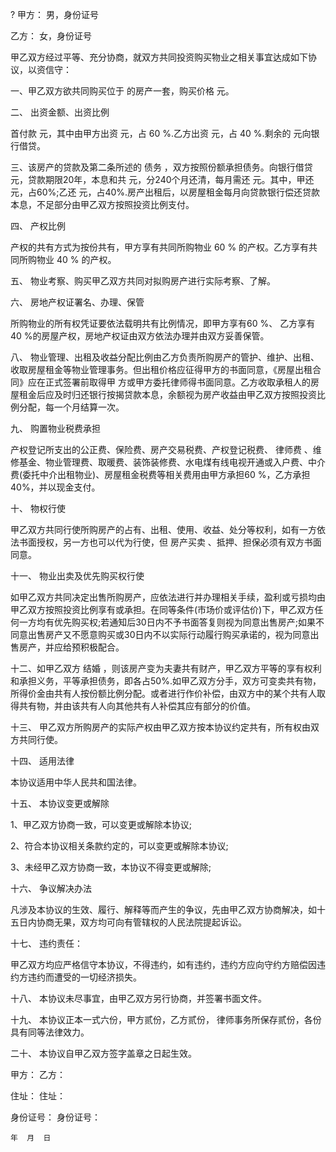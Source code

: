 
 



?
甲方： 男，身份证号


乙方： 女，身份证号


甲乙双方经过平等、充分协商，就双方共同投资购买物业之相关事宜达成如下协议，以资信守：


一、甲乙双方欲共同购买位于  的房产一套，购买价格     元。


二、 出资金额、出资比例


首付款 元，其中由甲方出资   元，占 60 %.乙方出资 元，占 40 %.剩余的 元向银行借贷。


三、该房产的贷款及第二条所述的
债务
，双方按照份额承担债务。向银行借贷 元，贷款期限20年，本息和共 元，分240个月还清，每月需还 元。其中，甲还 元，占60%;乙还 元，占40%.房产出租后，以房屋租金每月向贷款银行偿还贷款本息，不足部分由甲乙双方按照投资比例支付。


四、 产权比例


产权的共有方式为按份共有，甲方享有共同所购物业 60 % 的产权。乙方享有共同所购物业 40 % 的产权。


五、 物业考察、购买甲乙双方共同对拟购房产进行实际考察、了解。


六、 房地产权证署名、办理、保管


所购物业的所有权凭证要依法载明共有比例情况，即甲方享有60 %、 乙方享有40 %的房屋产权，房地产权证由双方依法办理并由双方妥善保管。


八、 物业管理、出租及收益分配比例由乙方负责所购房产的管护、维护、出租、收取房屋租金等物业管理事务。但出租价格应征得甲方的书面同意，《房屋出租合同》应在正式签署前取得甲 方或甲方委托律师得书面同意。乙方收取承租人的房屋租金后应及时归还银行按揭贷款本息，余额视为房产收益由甲乙双方按照投资比例分配，每一个月结算一次。


九、 购置物业税费承担


产权登记所支出的公正费、保险费、房产交易税费、产权登记税费、
律师费
、维修基金、物业管理费、取暖费、装饰装修费、水电煤有线电视开通或入户费、中介费(委托中介出租物业)、房屋租金税费等相关费用由甲方承担60 %，乙方承担 40%，并以现金支付。


十、 物权行使


甲乙双方共同行使所购房产的占有、出租、使用、收益、处分等权利，如有一方依法书面授权，另一方也可以代为行使，但
房产买卖
、抵押、担保必须有双方书面同意。


十一、 物业出卖及优先购买权行使


如甲乙双方共同决定出售所购房产，应依法进行并办理相关手续，盈利或亏损均由甲乙双方按照投资比例享有或承担。在同等条件(市场价或评估价)下，甲乙双方任何一方均有优先购买权;若通知后30日内不予书面答复则视为同意出售房产;如果不同意出售房产又不愿意购买或30日内不以实际行动履行购买承诺的，视为同意出售房产，并应给预积极配合。


十二、如甲乙双方
结婚
，则该房产变为夫妻共有财产，甲乙双方平等的享有权利和承担义务，平等承担债务，即各占50%.如甲乙双方分手，双方可变卖共有物，所得价金由共有人按份额比例分配。或者进行作价补偿，由双方中的某个共有人取得共有物，并由该共有人向其他共有人补偿其应有部分的价值。


十三、 甲乙双方所购房产的实际产权由甲乙双方按本协议约定共有，所有权由双方共同行使。


十四、 适用法律


本协议适用中华人民共和国法律。


十五、 本协议变更或解除


1、甲乙双方协商一致，可以变更或解除本协议;


2、符合本协议相关条款约定的，可以变更或解除本协议;


3、未经甲乙双方协商一致，本协议不得变更或解除;


十六、 争议解决办法


凡涉及本协议的生效、履行、解释等而产生的争议，先由甲乙双方协商解决，如十五日内协商无果，双方均可向有管辖权的人民法院提起诉讼。


十七、 违约责任：


甲乙双方均应严格信守本协议，不得违约，如有违约，违约方应向守约方赔偿因违约方违约而遭受的一切经济损失。


十八、 本协议未尽事宜，由甲乙双方另行协商，并签署书面文件。


十九、 本协议正本一式六份，甲方贰份，乙方贰份， 律师事务所保存贰份，各份具有同等法律效力。


二十、 本协议自甲乙双方签字盖章之日起生效。


甲方：       乙方：


住址：                   住址：


身份证号：                 身份证号：


    年  月  日
 


 

 
 
 
 
 
  


  
 

  


  


  
 
 
 
 


